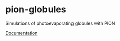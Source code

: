 # pion-globules
Simulations of photoevaporating globules with PION

[Documentation](./pion-globules.org)
